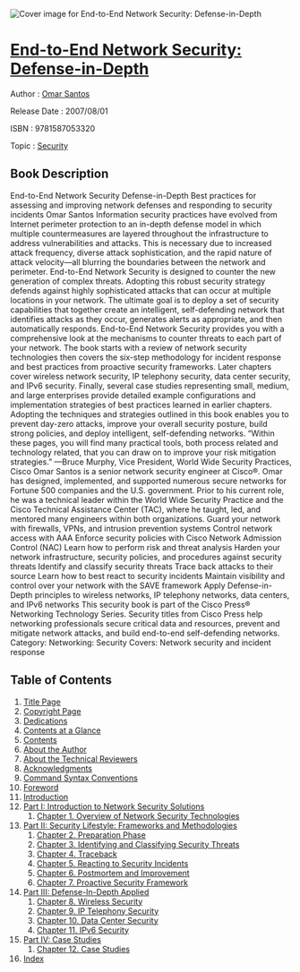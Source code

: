 ![Cover image for End-to-End Network Security: Defense-in-Depth](https://imgdetail.ebookreading.net/cover/cover/security/EB9781587053320.jpg)

[End-to-End Network Security: Defense-in-Depth](https://ebookreading.net/view/book/End-to-End+Network+Security%3A+Defense-in-Depth-EB9781587053320_1.html "End-to-End Network Security: Defense-in-Depth")
====================================================================================================================

Author : [Omar Santos](https://ebookreading.net/search/author/Omar+Santos)

Release Date : 2007/08/01

ISBN : 9781587053320

Topic : [Security](https://ebookreading.net/search/category/security)

Book Description
-----------------

End-to-End Network Security
Defense-in-Depth
Best practices for assessing and improving network defenses and responding to security incidents
Omar Santos
Information security practices have evolved from Internet perimeter protection to an in-depth defense model in which multiple countermeasures are layered throughout the infrastructure to address vulnerabilities and attacks. This is necessary due to increased attack frequency, diverse attack sophistication, and the rapid nature of attack velocity—all blurring the boundaries between the network and perimeter.
End-to-End Network Security is designed to counter the new generation of complex threats. Adopting this robust security strategy defends against highly sophisticated attacks that can occur at multiple locations in your network. The ultimate goal is to deploy a set of security capabilities that together create an intelligent, self-defending network that identifies attacks as they occur, generates alerts as appropriate, and then automatically responds.
End-to-End Network Security provides you with a comprehensive look at the mechanisms to counter threats to each part of your network. The book starts with a review of network security technologies then covers the six-step methodology for incident response and best practices from proactive security frameworks. Later chapters cover wireless network security, IP telephony security, data center security, and IPv6 security. Finally, several case studies representing small, medium, and large enterprises provide detailed example configurations and implementation strategies of best practices learned in earlier chapters.
Adopting the techniques and strategies outlined in this book enables you to prevent day-zero attacks, improve your overall security posture, build strong policies, and deploy intelligent, self-defending networks.
“Within these pages, you will find many practical tools, both process related and technology related, that you can draw on to improve your risk mitigation strategies.”
—Bruce Murphy, Vice President, World Wide Security Practices, Cisco
Omar Santos is a senior network security engineer at Cisco®. Omar has designed, implemented, and supported numerous secure networks for Fortune 500 companies and the U.S. government. Prior to his current role, he was a technical leader within the World Wide Security Practice and the Cisco Technical Assistance Center (TAC), where he taught, led, and mentored many engineers within both organizations.
Guard your network with firewalls, VPNs, and intrusion prevention systems
Control network access with AAA
Enforce security policies with Cisco Network Admission Control (NAC)
Learn how to perform risk and threat analysis
Harden your network infrastructure, security policies, and procedures against security threats
Identify and classify security threats
Trace back attacks to their source
Learn how to best react to security incidents
Maintain visibility and control over your network with the SAVE framework
Apply Defense-in-Depth principles to wireless networks, IP telephony networks, data centers, and IPv6 networks
This security book is part of the Cisco Press® Networking Technology Series. Security titles from Cisco Press help networking professionals secure critical data and resources, prevent and mitigate network attacks, and build end-to-end self-defending networks.
Category: Networking: Security
Covers: Network security and incident response
              
Table of Contents
-----------------

1. [Title Page](https://ebookreading.net/view/book/End-to-End+Network+Security%3A+Defense-in-Depth-EB9781587053320_2.html)
1. [Copyright Page](https://ebookreading.net/view/book/End-to-End+Network+Security%3A+Defense-in-Depth-EB9781587053320_3.html)
1. [Dedications](https://ebookreading.net/view/book/End-to-End+Network+Security%3A+Defense-in-Depth-EB9781587053320_6.html)
1. [Contents at a Glance](https://ebookreading.net/view/book/End-to-End+Network+Security%3A+Defense-in-Depth-EB9781587053320_8.html)
1. [Contents](https://ebookreading.net/view/book/End-to-End+Network+Security%3A+Defense-in-Depth-EB9781587053320_9.html)
1. [About the Author](https://ebookreading.net/view/book/End-to-End+Network+Security%3A+Defense-in-Depth-EB9781587053320_4.html)
1. [About the Technical Reviewers](https://ebookreading.net/view/book/End-to-End+Network+Security%3A+Defense-in-Depth-EB9781587053320_5.html)
1. [Acknowledgments](https://ebookreading.net/view/book/End-to-End+Network+Security%3A+Defense-in-Depth-EB9781587053320_7.html)
1. [Command Syntax Conventions](https://ebookreading.net/view/book/End-to-End+Network+Security%3A+Defense-in-Depth-EB9781587053320_10.html)
1. [Foreword](https://ebookreading.net/view/book/End-to-End+Network+Security%3A+Defense-in-Depth-EB9781587053320_11.html)
1. [Introduction](https://ebookreading.net/view/book/End-to-End+Network+Security%3A+Defense-in-Depth-EB9781587053320_12.html)
1. [Part I: Introduction to Network Security Solutions](https://ebookreading.net/view/book/End-to-End+Network+Security%3A+Defense-in-Depth-EB9781587053320_13.html)
    1. [Chapter 1. Overview of Network Security Technologies](https://ebookreading.net/view/book/End-to-End+Network+Security%3A+Defense-in-Depth-EB9781587053320_14.html)
1. [Part II: Security Lifestyle: Frameworks and Methodologies](https://ebookreading.net/view/book/End-to-End+Network+Security%3A+Defense-in-Depth-EB9781587053320_15.html)
    1. [Chapter 2. Preparation Phase](https://ebookreading.net/view/book/End-to-End+Network+Security%3A+Defense-in-Depth-EB9781587053320_16.html)
    1. [Chapter 3. Identifying and Classifying Security Threats](https://ebookreading.net/view/book/End-to-End+Network+Security%3A+Defense-in-Depth-EB9781587053320_17.html)
    1. [Chapter 4. Traceback](https://ebookreading.net/view/book/End-to-End+Network+Security%3A+Defense-in-Depth-EB9781587053320_18.html)
    1. [Chapter 5. Reacting to Security Incidents](https://ebookreading.net/view/book/End-to-End+Network+Security%3A+Defense-in-Depth-EB9781587053320_19.html)
    1. [Chapter 6. Postmortem and Improvement](https://ebookreading.net/view/book/End-to-End+Network+Security%3A+Defense-in-Depth-EB9781587053320_20.html)
    1. [Chapter 7. Proactive Security Framework](https://ebookreading.net/view/book/End-to-End+Network+Security%3A+Defense-in-Depth-EB9781587053320_21.html)
1. [Part III: Defense-In-Depth Applied](https://ebookreading.net/view/book/End-to-End+Network+Security%3A+Defense-in-Depth-EB9781587053320_22.html)
    1. [Chapter 8. Wireless Security](https://ebookreading.net/view/book/End-to-End+Network+Security%3A+Defense-in-Depth-EB9781587053320_23.html)
    1. [Chapter 9. IP Telephony Security](https://ebookreading.net/view/book/End-to-End+Network+Security%3A+Defense-in-Depth-EB9781587053320_24.html)
    1. [Chapter 10. Data Center Security](https://ebookreading.net/view/book/End-to-End+Network+Security%3A+Defense-in-Depth-EB9781587053320_25.html)
    1. [Chapter 11. IPv6 Security](https://ebookreading.net/view/book/End-to-End+Network+Security%3A+Defense-in-Depth-EB9781587053320_27.html)
1. [Part IV: Case Studies](https://ebookreading.net/view/book/End-to-End+Network+Security%3A+Defense-in-Depth-EB9781587053320_0.html)
    1. [Chapter 12. Case Studies](https://ebookreading.net/view/book/End-to-End+Network+Security%3A+Defense-in-Depth-EB9781587053320_29.html)
1. [Index](https://ebookreading.net/view/book/End-to-End+Network+Security%3A+Defense-in-Depth-EB9781587053320_0.html)
